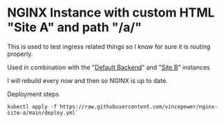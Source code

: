 # NGINX Instance with custom HTML "Site A" and path "/a/"

This is used to test ingress related things so I know for sure it is routing properly.

Used in combination with the "[Default Backend](https://github.com/vincepower/nginx-default-backend/)" and "[Site B](https://github.com/vincepower/nginx-site-b/)" instances

I will rebuild every now and then so NGINX is up to date.

Deployment steps
```
kubectl apply -f https://raw.githubusercontent.com/vincepower/nginx-site-a/main/deploy.yml`
```
